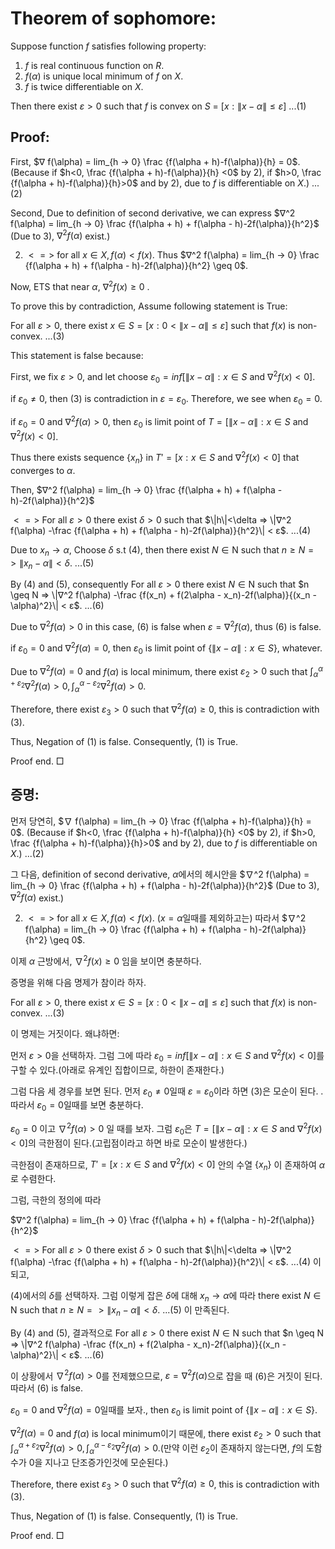 # Theorem of sophomore: 
Suppose function $f$ satisfies following property:
1) $f$ is real continuous function on $R$.
2) $f(\alpha)$ is unique local minimum of $f$ on $X$. 
3) $f$ is twice differentiable on $X$.

Then there exist $ε>0$ such that $f$ is convex on $S$ = $[x:\| x - \alpha \| \leq ε]$ ...(1)

## Proof: 

First, $∇ f(\alpha) = lim_{h → 0} \frac {f(\alpha + h)-f(\alpha)}{h} = 0$.
(Because if $h<0, \frac {f(\alpha + h)-f(\alpha)}{h} <0$ by 2), if $h>0, \frac {f(\alpha + h)-f(\alpha)}{h}>0$ and by 2), due to $f$ is differentiable on $X$.) ...(2)

Second, Due to definition of second derivative, we can express
$∇^2 f(\alpha) = lim_{h → 0} \frac {f(\alpha + h) + f(\alpha - h)-2f(\alpha)}{h^2}$ (Due to 3), $∇^2 f(\alpha)$ exist.)

2) $<=>$ for all $x \in X, f(\alpha) < f(x)$. Thus
$∇^2 f(\alpha) = lim_{h → 0} \frac {f(\alpha + h) + f(\alpha - h)-2f(\alpha)}{h^2} \geq 0$.

Now, ETS that near $\alpha$, $∇^2 f(x) \geq 0$ .

To prove this by contradiction, Assume following statement is True:

For all $ε>0$, there exist $x \in S = [x: 0< \| x - \alpha \| \leq ε] \text{ such that } f(x)$ is non-convex. ...(3)

This statement is false because:

First, we fix $ε>0$, and let choose $ε_0 = inf[\|x-\alpha\| : x \in S \text{ and } ∇^2f(x)<0]$.

if $ε_0 ≠ 0$, then (3) is contradiction in $ε = ε_0$. Therefore, we see when $ε_0 = 0$.

if $ε_0 = 0$ and $∇^2 f(\alpha) > 0$, then $ε_0$ is limit point of $T = [\|x-\alpha\| : x \in S \text{ and } ∇^2f(x)<0]$.

Thus there exists sequence $\{x_n\}$ in $T' = [x : x \in S \text{ and } ∇^2f(x)<0]$ that converges to $\alpha$.

Then,
$∇^2 f(\alpha) = lim_{h → 0} \frac {f(\alpha + h) + f(\alpha - h)-2f(\alpha)}{h^2}$

$<=>$ For all $ε>0$ there exist $\delta>0$ such that
$\|h\|<\delta => \|∇^2 f(\alpha) -\frac {f(\alpha + h) + f(\alpha - h)-2f(\alpha)}{h^2}\| < ε$. ...(4)

Due to $x_n \to \alpha$,
Choose $\delta$ s.t (4), then
there exist $N \in \text{N}$ such that $n \geq N => \|x_n - \alpha \| < \delta$. ...(5)

By (4) and (5), consequently
For all $ε>0$ there exist $N \in \text{N}$ such that
$n \geq N => \|∇^2 f(\alpha) -\frac {f(x_n) + f(2\alpha - x_n)-2f(\alpha)}{(x_n - \alpha)^2}\| < ε$. ...(6)

Due to $∇^2 f(\alpha) >0$ in this case, (6) is false when $ε = ∇^2 f(\alpha)$, thus (6) is false.

if $ε_0 = 0$ and $∇^2 f(\alpha) = 0$, then $ε_0$ is limit point of $\{\|x-\alpha\| : x \in S\}$, whatever.

Due to $∇^2 f(\alpha) = 0$ and  $f(\alpha$) is local minimum,
there exist $ε_2>0$ such that $\int_\alpha^{\alpha + ε_2} ∇^2 f(\alpha) > 0, \int_\alpha^{\alpha - ε_2} ∇^2 f(\alpha) > 0$.

Therefore, there exist $ε_3>0$ such that $∇^2 f(\alpha) \geq 0$, this is contradiction with (3).

Thus, Negation of (1) is false. Consequently, (1) is True.

Proof end. □

## 증명: 

먼저 당연히, $∇ f(\alpha) = lim_{h → 0} \frac {f(\alpha + h)-f(\alpha)}{h} = 0$.
(Because if $h<0, \frac {f(\alpha + h)-f(\alpha)}{h} <0$ by 2), if $h>0, \frac {f(\alpha + h)-f(\alpha)}{h}>0$ and by 2), due to $f$ is differentiable on $X$.) ...(2)

그 다음, definition of second derivative, $\alpha$에서의 헤시안을
$∇^2 f(\alpha) = lim_{h → 0} \frac {f(\alpha + h) + f(\alpha - h)-2f(\alpha)}{h^2}$ (Due to 3), $∇^2 f(\alpha)$ exist.)

2) $<=>$ for all $x \in X, f(\alpha) < f(x)$. ($x=\alpha$일때를 제외하고는)
따라서 $∇^2 f(\alpha) = lim_{h → 0} \frac {f(\alpha + h) + f(\alpha - h)-2f(\alpha)}{h^2} \geq 0$.

이제 $\alpha$ 근방에서, $∇^2 f(x) \geq 0$ 임을 보이면 충분하다.

증명을 위해 다음 명제가 참이라 하자.

For all $ε>0$, there exist $x \in S = [x: 0< \| x - \alpha \| \leq ε] \text{ such that } f(x)$ is non-convex. ...(3)

이 명제는 거짓이다. 왜냐하면:

먼저 $ε>0$을 선택하자. 그럼 그에 따라 $ε_0 = inf[\|x-\alpha\| : x \in S \text{ and } ∇^2f(x)<0]$를 구할 수 있다.(아래로 유계인 집합이므로, 하한이 존재한다.)

그럼 다음 세 경우를 보면 된다.
먼저 $ε_0 ≠ 0$일때 $ε = ε_0$이라 하면 (3)은 모순이 된다. . 따라서 $ε_0 = 0$일때를 보면 충분하다.

$ε_0 = 0$ 이고 $∇^2 f(\alpha) > 0$ 일 때를 보자. 그럼 $ε_0$은  $T = [\|x-\alpha\| : x \in S \text{ and } ∇^2f(x)<0]$의 극한점이 된다.(고립점이라고 하면 바로 모순이 발생한다.)

극한점이 존재하므로, $T' = [x : x \in S \text{ and } ∇^2f(x)<0]$ 안의 수열 $\{x_n\}$ 이 존재하여 $\alpha$로 수렴한다.

그럼, 극한의 정의에 따라

$∇^2 f(\alpha) = lim_{h → 0} \frac {f(\alpha + h) + f(\alpha - h)-2f(\alpha)}{h^2}$

$<=>$ For all $ε>0$ there exist $\delta>0$ such that
$\|h\|<\delta => \|∇^2 f(\alpha) -\frac {f(\alpha + h) + f(\alpha - h)-2f(\alpha)}{h^2}\| < ε$. ...(4) 이 되고,


(4)에서의 $\delta$를 선택하자. 그럼 이렇게 잡은 $\delta$에 대해 $x_n \to \alpha$에 따라
there exist $N \in \text{N}$ such that $n \geq N => \|x_n - \alpha \| < \delta$. ...(5) 이 만족된다.

By (4) and (5), 결과적으로
For all $ε>0$ there exist $N \in \text{N}$ such that
$n \geq N => \|∇^2 f(\alpha) -\frac {f(x_n) + f(2\alpha - x_n)-2f(\alpha)}{(x_n - \alpha)^2}\| < ε$. ...(6)

이 상황에서 $∇^2 f(\alpha) >0$를 전제했으므로, $ε = ∇^2 f(\alpha)$으로 잡을 때 (6)은 거짓이 된다.  따라서 (6) is false.

$ε_0 = 0$ and $∇^2 f(\alpha) = 0$일때를 보자., then $ε_0$ is limit point of $\{\|x-\alpha\| : x \in S\}$.

$∇^2 f(\alpha) = 0$ and  $f(\alpha$) is local minimum이기 때문에,
there exist $ε_2>0$ such that $\int_\alpha^{\alpha + ε_2} ∇^2 f(\alpha) > 0, \int_\alpha^{\alpha - ε_2} ∇^2 f(\alpha) > 0$.(만약 이런 $ε_2$이 존재하지 않는다면, $f$의 도함수가 0을 지나고 단조증가인것에 모순된다.)

Therefore, there exist $ε_3>0$ such that $∇^2 f(\alpha) \geq 0$, this is contradiction with (3).

Thus, Negation of (1) is false. Consequently, (1) is True.

Proof end. □

